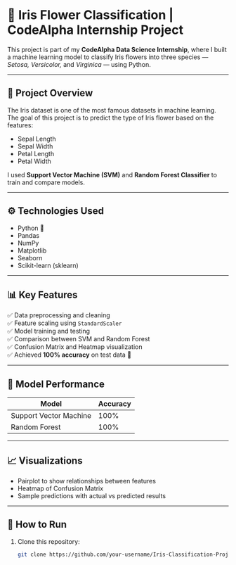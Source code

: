 # 🌸 Iris Flower Classification | CodeAlpha Internship Project

This project is part of my **CodeAlpha Data Science Internship**, where I built a machine learning model to classify Iris flowers into three species — *Setosa, Versicolor,* and *Virginica* — using Python.

---

## 📘 Project Overview

The Iris dataset is one of the most famous datasets in machine learning.  
The goal of this project is to predict the type of Iris flower based on the features:
- Sepal Length  
- Sepal Width  
- Petal Length  
- Petal Width  

I used **Support Vector Machine (SVM)** and **Random Forest Classifier** to train and compare models.

---

## ⚙️ Technologies Used
- Python 🐍  
- Pandas  
- NumPy  
- Matplotlib  
- Seaborn  
- Scikit-learn (sklearn)  

---

## 📊 Key Features
✅ Data preprocessing and cleaning  
✅ Feature scaling using `StandardScaler`  
✅ Model training and testing  
✅ Comparison between SVM and Random Forest  
✅ Confusion Matrix and Heatmap visualization  
✅ Achieved **100% accuracy** on test data 🎯  

---

## 🧠 Model Performance

| Model | Accuracy |
|--------|-----------|
| Support Vector Machine | 100% |
| Random Forest | 100% |

---

## 📈 Visualizations
- Pairplot to show relationships between features  
- Heatmap of Confusion Matrix  
- Sample predictions with actual vs predicted results  

---

## 🚀 How to Run

1. Clone this repository:
   ```bash
   git clone https://github.com/your-username/Iris-Classification-Project.git

